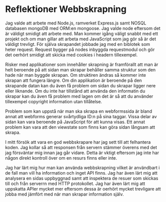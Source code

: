 # Reflektioner Webbskrapning

Jag valde att arbete med Node.js, ramverket Express.js samt NOSQL databasen mongoDB med ORM:en mongoose. Jag valde node
eftersom det är väldigt smidigt att arbete med. Man kommer igång väligt snabbt med ett projekt och om man gillar att
arbeta med JavaScript som jag gör så är det väldigt trevligt. För själva skrapandet jobbade jag med
en biblotek som heter request. Request bygger på nodes inbyggda requestmodul och gör det oerhört smidigt att skicka med
cookies i headern tillexempel.

Risker med applikationer som innehåller skrapning är framförallt att man är helt beroende på att sidan man skrapar behåller
samma struktur som den hade när man byggde skrapan. Om struktiren ändras så kommer inte skrapan att fungera längre.
Om din applikation är beroende på den skrapande datan kan du även få problem om sidan du skrapar ligger nere eller liknande.
Om du inte har tillstånd att använda den informatin du skrapar kan du även få problem med lagen om det är så att du använder
tillexempel copyright information utan tillåtelse.

Problem som kan uppstå när man ska skrapa en webformssida är bland annat att webforms generar svårtydliga ID:n på sina taggar.
Vissa delar av sidan kan vara beroende på JavaScript för att kunna visas. Ett annat problem kan vara att den viewstate som finns
kan göra sidan långsam att skrapa.

I mitt försök att vara en god webbskrapare har jag sett till att felhantera koden. Jag kollar så att responsen från servern stämmer överens
med det jag försväntar mig innan jag går vidare. Detta är vktigt eftersom jag inte har någon direkt kontroll över om en resurs finns
eller inte. 

Jag har lärt mig hur man kan använda webbskrapning vilket är användbart i de fall man vill ha information och inget API finns.
Jag har även lärt mig att analysera en sidas uppbyggnad samt att inspektera de resuer som skickas till och från serverrn med 
HTTP protokollet. Jag har även lärt mig att uppskatta APIer mycket mer eftersom dessa är oerhört mycket trevligare att jobba med 
jämfört med när man skrapar information själv.